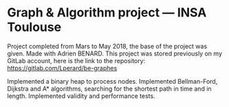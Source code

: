 # Graph & Algorithm project &mdash; INSA Toulouse

Project completed from Mars to May 2018, the base of the project was given. Made with Adrien BENARD.
This project was stored previously on my GitLab account, here is the link to the repository: 
https://gitlab.com/Lperard/be-graphes

Implemented a binary heap to process nodes.
Implemented Bellman-Ford, Dijkstra and A* algorithms, searching for the shortest path in time and in length.
Implemented validity and performance tests.
